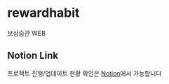 # rewardhabit
보상습관 WEB

## Notion Link

프로젝트 진행/업데이트 현황 확인은 [Notion](https://simple-almanac-6f1.notion.site/4f7d9d22627e4a06a8736c2d2d77af02?v=31fa3b18fc6a48769e8b10c3ec9e8422)에서 가능합니다

